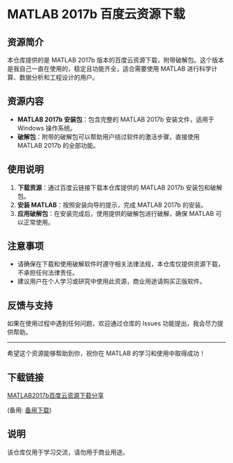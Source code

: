 # MATLAB 2017b 百度云资源下载

## 资源简介

本仓库提供的是 MATLAB 2017b 版本的百度云资源下载，附带破解包。这个版本是我自己一直在使用的，稳定且功能齐全，适合需要使用 MATLAB 进行科学计算、数据分析和工程设计的用户。

## 资源内容

- **MATLAB 2017b 安装包**：包含完整的 MATLAB 2017b 安装文件，适用于 Windows 操作系统。
- **破解包**：附带的破解包可以帮助用户绕过软件的激活步骤，直接使用 MATLAB 2017b 的全部功能。

## 使用说明

1. **下载资源**：通过百度云链接下载本仓库提供的 MATLAB 2017b 安装包和破解包。
2. **安装 MATLAB**：按照安装向导的提示，完成 MATLAB 2017b 的安装。
3. **应用破解包**：在安装完成后，使用提供的破解包进行破解，确保 MATLAB 可以正常使用。

## 注意事项

- 请确保在下载和使用破解软件时遵守相关法律法规，本仓库仅提供资源下载，不承担任何法律责任。
- 建议用户在个人学习或研究中使用此资源，商业用途请购买正版软件。

## 反馈与支持

如果在使用过程中遇到任何问题，欢迎通过仓库的 Issues 功能提出，我会尽力提供帮助。

---

希望这个资源能够帮助到你，祝你在 MATLAB 的学习和使用中取得成功！

## 下载链接
[MATLAB2017b百度云资源下载分享](https://pan.quark.cn/s/e2a65396a2bc) 

(备用: [备用下载](https://pan.baidu.com/s/1JOaaMiWpTxGegwiyzBiMew?pwd=1234))

## 说明

该仓库仅用于学习交流，请勿用于商业用途。
